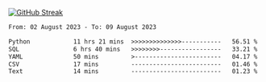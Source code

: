 [![GitHub Streak](https://streak-stats.demolab.com?user=renren-017&theme=sea&hide_border=true&background=DD272700)](https://git.io/streak-stats)

<!--START_SECTION:waka-->

```txt
From: 02 August 2023 - To: 09 August 2023

Python            11 hrs 21 mins  >>>>>>>>>>>>>>-----------   56.51 %
SQL               6 hrs 40 mins   >>>>>>>>-----------------   33.21 %
YAML              50 mins         >------------------------   04.17 %
CSV               17 mins         -------------------------   01.46 %
Text              14 mins         -------------------------   01.23 %
```

<!--END_SECTION:waka-->
